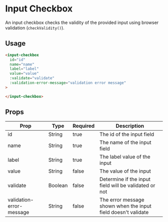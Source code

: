 # Input Checkbox

An input checkbox checks the validity of the provided input using browser validation (`checkValidity()`).

## Usage

```html
<input-checkbox
  id="id"
  name="name"
  label="label"
  value="value"
  :validate="validate"
  :validation-error-message="validation error message"
>

</input-checkbox>
```

## Props

| Prop | Type | Required | Description |
| --- | --- | --- | --- |
| id | String | true | The id of the input field |
| name | String | true | The name of the input field |
| label | String | true | The label value of the input |
| value | String | false | The value of the input |
| validate | Boolean | false | Determine if the input field will be validated or not |
| validation-error-message | String | false | The error message shown when the input field doesn't validate |
